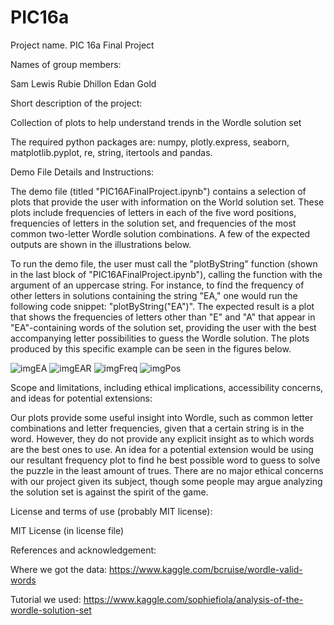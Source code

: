 # PIC16a


Project name.
PIC 16a Final Project

Names of group members:

Sam Lewis
Rubie Dhillon
Edan Gold


Short description of the project:

Collection of plots to help understand trends in the Wordle solution set


The required python packages are: numpy, plotly.express, seaborn, matplotlib.pyplot, re, string, itertools and pandas.



Demo File Details and Instructions:

The demo file (titled "PIC16AFinalProject.ipynb") contains a selection of plots that provide the user with information on the World solution set. These plots include frequencies of letters in each of the five word positions, frequencies of letters in the solution set, and frequencies of the most common two-letter Wordle solution combinations. A few of the expected outputs are shown in the illustrations below.

To run the demo file, the user must call the "plotByString" function (shown in the last block of "PIC16AFinalProject.ipynb"), calling the function with the argument of an uppercase string. For instance, to find the frequency of other letters in solutions containing the string "EA," one would run the following code snippet: "plotByString("EA")". The expected result is a plot that shows the frequencies of letters other than "E" and "A" that appear in "EA"-containing words of the solution set, providing the user with the best accompanying letter possibilities to guess the Wordle solution. The plots produced by this specific example can be seen in the figures below.



![imgEA](https://user-images.githubusercontent.com/97066772/158006200-f2758c89-fc6f-4052-9009-bb9804d8f1b2.png)
![imgEAR](https://user-images.githubusercontent.com/97066772/158006202-481972a3-19d5-40ce-93c1-b6434e8d2b03.png)
![imgFreq](https://user-images.githubusercontent.com/97066772/158006203-67c88ca1-073a-4add-9510-8bc6c2c32ef4.png)
![imgPos](https://user-images.githubusercontent.com/97066772/158006204-e74939b1-98be-4e83-bd52-1488b96fcffa.png)



Scope and limitations, including ethical implications, accessibility concerns, and ideas for potential extensions:

Our plots provide some useful insight into Wordle, such as common letter combinations and letter frequencies, given that a certain string is in the word. However, they do not provide any explicit insight as to which words are the best ones to use. An idea for a potential extension would be using our resultant frequency plot to find he best possible word to guess to solve the puzzle in the least amount of trues. There are no major ethical concerns with our project given its subject, though some people may argue analyzing the solution set is against the spirit of the game. 




License and terms of use (probably MIT license):

MIT License (in license file)


References and acknowledgement:

Where we got the data: https://www.kaggle.com/bcruise/wordle-valid-words

Tutorial we used: https://www.kaggle.com/sophiefiola/analysis-of-the-wordle-solution-set
